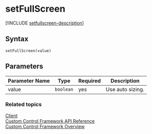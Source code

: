 # setFullScreen

[!INCLUDE [setfullscreen-description](includes/setfullscreen-description.md)]

## Syntax

`setFullScreen(value)`

## Parameters

| Parameter Name|Type|Required|Description|
| ------------- |----|--------|-----------|
|value|`boolean`|yes|Use auto sizing.|


### Related topics

[Client](../client.md)<br />
[Custom Control Framework API Reference](../index.md)<br />
[Custom Control Framework Overview](../../custom-control-framework-overview.md)<br />